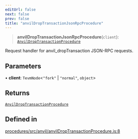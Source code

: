 ```yaml
---
editUrl: false
next: false
prev: false
title: "anvilDropTransactionJsonRpcProcedure"
---
```


> **anvilDropTransactionJsonRpcProcedure**(`client`): [`AnvilDropTransactionProcedure`](/reference/tevm/procedures/type-aliases/anvildroptransactionprocedure/)

Request handler for anvil_dropTransaction JSON-RPC requests.

## Parameters

• **client**: `TevmNode`\<`"fork"` \| `"normal"`, `object`\>

## Returns

[`AnvilDropTransactionProcedure`](/reference/tevm/procedures/type-aliases/anvildroptransactionprocedure/)

## Defined in

[procedures/src/anvil/anvilDropTransactionProcedure.js:8](https://github.com/evmts/tevm-monorepo/blob/main/packages/procedures/src/anvil/anvilDropTransactionProcedure.js#L8)
